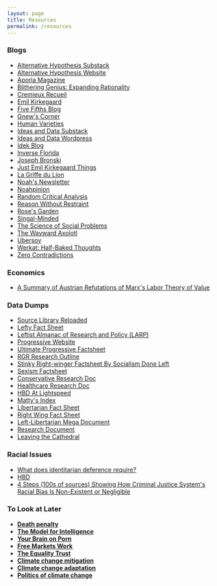 ```yaml
---
layout: page
title: Resources
permalink: /resources
---
```


<div id="left-column">
<div markdown="1">

### Blogs

*   [Alternative Hypothesis Substack](https://thealternativehypothesis.substack.com/archive)
*   [Alternative Hypothesis Website](https://web.archive.org/web/20220531093112/https://thealternativehypothesis.org/index.php/about-the-alternative-hypothesis/)
*   [Aporia Magazine](https://ideassleepfuriously.substack.com/)
*   [Blithering Genius: Expanding Rationality](https://expandingrationality.substack.com/)
*   [Cremieux Recueil](https://www.cremieux.xyz/)
*   [Emil Kirkegaard](https://front.emilkirkegaard.dk/)
*   [Five Fifths Blog](https://fivefifthsblog.substack.com/)
*   [Gnew's Corner](https://gnew.substack.com/archive)
*   [Human Varieties](https://humanvarieties.org/)
*   [Ideas and Data Substack](https://seanlast.substack.com/archive)
*   [Ideas and Data Wordpress](https://ideasanddata.wordpress.com/)
*   [Idek Blog](https://medium.com/@Idek)
*   [Inverse Florida](https://inverseflorida.substack.com/)
*   [Joseph Bronski](https://substack.com/@josephbronski)
*   [Just Emil Kirkegaard Things](https://kirkegaard.substack.com/)
*   [La Griffe du Lion](http://www.lagriffedulion.f2s.com/index.html)
*   [Noah's Newsletter](https://noahcarl.substack.com/archive?sort=new)
*   [Noahpinion](https://www.noahpinion.blog/archive)
*   [Random Critical Analysis](https://randomcriticalanalysis.com/)
*   [Reason Without Restraint](https://reasonwithoutrestraint.com/)
*   [Rose's Garden](https://rosewrist.substack.com/)
*   [Singal-Minded](https://jessesingal.substack.com/?utm_source=homepage_recommendations&utm_campaign=1111741)
*   [The Science of Social Problems](https://scienceofsocialproblems.com/blog/)
*   [The Wayward Axolotl](https://thewaywardaxolotl.blogspot.com/)
*   [Ubersoy](https://ubersoy.substack.com/)
*   [Werkat: Half-Baked Thoughts](https://werkat.substack.com/)
*   [Zero Contradictions](https://zerocontradictions.net/)

### Economics

*  [A Summary of Austrian Refutations of Marx's Labor Theory of Value](https://docs.google.com/document/d/1lzzBPSfpoa3_R_sP0iVkpZnINUMBZUWV_wzy_LKIBso/edit)

</div>
</div>
    
<div id="middle-column">
<div markdown="1">
        
### Data Dumps

*  [Source Library Reloaded](https://the-source-library.github.io/)
*  [Lefty Fact Sheet](https://docs.google.com/document/d/1sLgLinCmSZP7QbXoVjZCkY89cNJ8MIawX2ycCzbnCmY/edit)
*  [Leftist Almanac of Research and Policy (LARP)](https://docs.google.com/document/d/1mQhMGz6SeDPXJjkNcO8FuNsTaA6Q5McAxTw6VqQ1dPs/edit)
*  [Progressive Website](https://sites.google.com/view/matteristheminimum/home?authuser=0)
*  [Ultimate Progressive Factsheet](https://docs.google.com/document/d/1xNUNfQddTaEc3SA9LU2ByeQ-1zT_s4qi-HVqLqwYhFQ/edit)
*  [RGR Research Outline](https://docs.google.com/document/d/1BRV3U0HHE40XlgFoM2wlzeb6vqjTgYms/mobilebasic)
*  [Stinky Right-winger Factsheet By Socialism Done Left](https://socdoneleft.github.io/stinky_rightwinger_factsheet.html)
*  [Sexism Factsheet](https://docs.google.com/document/d/1RDnpCSIghRBlsXoY-YOG3jtfG7ELEkn995KkC0OqHro/edit#)
*  [Conservative Research Doc](https://docs.google.com/document/d/1mqemiW_rBw8e7KsxkpdLEmFJ9ynnrVS-OU1XL7Y2QB0/edit#)
*  [Healthcare Research Doc](https://docs.google.com/document/d/1-xDTcHLU2LMN9R70bjrLPVlgwy5dX5V5NGCcvjRTZc0/edit)
*  [HBD At Lightspeed](https://not-equal.org/HBDAtLightSpeed.pdf)
*  [Matty's Index](https://drive.google.com/file/d/1h4dbFRlFGfLKwpQM51TL3pgnN77C_gLq/view)
*  [Libertarian Fact Sheet](https://docs.google.com/document/d/1f4MupVrgz_YcsDXGOdTHyOBDVBEn_s_IVgqyrURvPX4/edit)
*  [Right Wing Fact Sheet](https://docs.google.com/document/d/10i7GdDU_TFMybmxokyXdMjvhJTqC4Tk-TM3pUGhoPdI/edit)
*  [Left-Libertarian Mega Document](https://docs.google.com/document/d/1baYefN-5_dVLsAh4mBrKYKImdRD5mNloM4VtHx71NzU/edit)
*  [Research Document](https://docs.google.com/document/d/1PKDABLjgkWS8e4ShiIcCF8I0P7spKSUet9LnKdpPQWA/edit#)
*  [Leaving the Cathedral](https://temora.neocities.org/b/TALAU3.pdf)

</div>
</div>
    
<div id="right-column">
<div markdown="1"> 
        
### Racial Issues

*  [What does identitarian deference require?](https://mattbruenig.com/2013/02/26/what-does-identitarian-deference-require/)
*  [HBD](http://www.humanbiologicaldiversity.com/)
*  [4 Steps (100s of sources) Showing How Criminal Justice System's Racial Bias Is Non-Existent or Negligible ](https://docs.google.com/document/d/1I2CiV8fGWVMFgt2enjysCmdOBhAxfb-ZgvcDXGFn9KE/edit)

### To Look at Later

*  **[Death penalty](https://docs.google.com/document/d/1GWsc0ZZb1SNPqrfltILmZ6ANG2ylAfFK9Nvq9Qxw7g0/edit)**
*  **[The Model for Intelligence](https://files.catbox.moe/q511hd.pdf)**
*  **[Your Brain on Porn](https://www.yourbrainonporn.com/research/)**
*  **[Free Markets Work](https://docs.google.com/document/d/1DMJmApJ0ueMKn5viHJlLA2t4WyKF4T0P/edit#h)**
*  **[The Equality Trust](https://equalitytrust.org.uk/)**
*  **[Climate change mitigation](https://en.wikipedia.org/wiki/Climate_change_mitigation)**
*  **[Climate change adaptation](https://en.wikipedia.org/wiki/Climate_change_adaptation)**
*  **[Politics of climate change](https://en.wikipedia.org/wiki/Politics_of_climate_change)**

</div>
</div>
